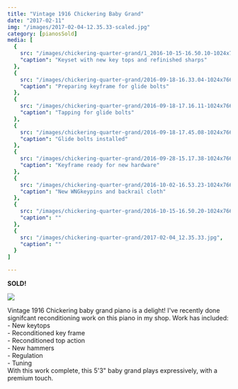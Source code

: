 ```yaml
---
title: "Vintage 1916 Chickering Baby Grand"
date: "2017-02-11"
img: "/images/2017-02-04-12.35.33-scaled.jpg"
category: [pianosSold]
media: [
  {
    src: "/images/chickering-quarter-grand/1_2016-10-15-16.50.10-1024x766~Keyset_with_new_key_tops_and_refinished_sharps..jpg",
    "caption": "Keyset with new key tops and refinished sharps"
  },
  {
    src: "/images/chickering-quarter-grand/2016-09-18-16.33.04-1024x766~Preparing_Keyframe_for_Glide_Bolts.jpg",
    "caption": "Preparing keyframe for glide bolts"
  },
  {
    src: "/images/chickering-quarter-grand/2016-09-18-17.16.11-1024x766~Tapping_for_Glide_Bolt.jpg",
    "caption": "Tapping for glide bolts"
  },
  {
    src: "/images/chickering-quarter-grand/2016-09-18-17.45.08-1024x766~Glide_bolt_installed.jpg",
    "caption": "Glide bolts installed"
  },
  {
    src: "/images/chickering-quarter-grand/2016-09-28-15.17.38-1024x766~Keyframe_ready_for_new_hardware.jpg",
    "caption": "Keyframe ready for new hardware"
  },
  {
    src: "/images/chickering-quarter-grand/2016-10-02-16.53.23-1024x766~New_WNG_keypins_and_backrail_cloth.jpg",
    "caption": "New WNGkeypins and backrail cloth"
  },
  {
    src: "/images/chickering-quarter-grand/2016-10-15-16.50.20-1024x766.jpg",
    "caption": ""
  },
  {
    src: "/images/chickering-quarter-grand/2017-02-04_12.35.33.jpg",
    "caption": ""
  }
]

---
```


**SOLD!**

![](/images/2017-02-04-12.35.33-scaled.jpg)

Vintage 1916 Chickering baby grand piano is a delight! I've recently done signifcant reconditioning work on this piano in my shop. Work has included:  
\- New keytops  
\- Reconditioned key frame  
\- Reconditioned top action  
\- New hammers  
\- Regulation  
\- Tuning  
With this work complete, this 5'3" baby grand plays expressively, with a premium touch.
